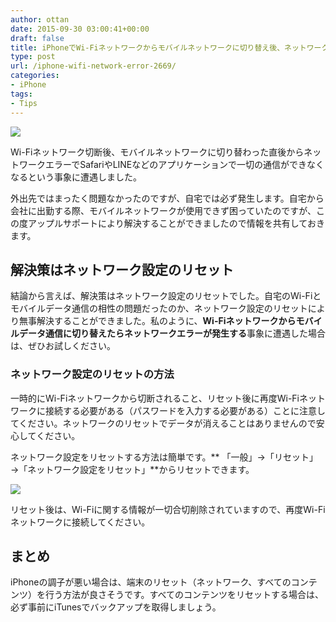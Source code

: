 ```yaml
---
author: ottan
date: 2015-09-30 03:00:41+00:00
draft: false
title: iPhoneでWi-Fiネットワークからモバイルネットワークに切り替え後、ネットワークエラーが発生する場合の対処法
type: post
url: /iphone-wifi-network-error-2669/
categories:
- iPhone
tags:
- Tips
---
```


![](/uploads/2015/09/150930-560b505d54a51.jpg)






Wi-Fiネットワーク切断後、モバイルネットワークに切り替わった直後からネットワークエラーでSafariやLINEなどのアプリケーションで一切の通信ができなくなるという事象に遭遇しました。





外出先ではまったく問題なかったのですが、自宅では必ず発生します。自宅から会社に出勤する際、モバイルネットワークが使用できず困っていたのですが、この度アップルサポートにより解決することができましたので情報を共有しておきます。





## 解決策はネットワーク設定のリセット





結論から言えば、解決策はネットワーク設定のリセットでした。自宅のWi-Fiとモバイルデータ通信の相性の問題だったのか、ネットワーク設定のリセットにより無事解決することができました。私のように、**Wi-Fiネットワークからモバイルデータ通信に切り替えたらネットワークエラーが発生する**事象に遭遇した場合は、ぜひお試しください。





### ネットワーク設定のリセットの方法





一時的にWi-Fiネットワークから切断されること、リセット後に再度Wi-Fiネットワークに接続する必要がある（パスワードを入力する必要がある）ことに注意してください。ネットワークのリセットでデータが消えることはありませんので安心してください。





ネットワーク設定をリセットする方法は簡単です。**
「一般」→「リセット」→「ネットワーク設定をリセット」**からリセットできます。





![](/uploads/2015/09/150930-560b505e86744.png)






リセット後は、Wi-Fiに関する情報が一切合切削除されていますので、再度Wi-Fiネットワークに接続してください。





## まとめ





iPhoneの調子が悪い場合は、端末のリセット（ネットワーク、すべてのコンテンツ）を行う方法が良さそうです。すべてのコンテンツをリセットする場合は、必ず事前にiTunesでバックアップを取得しましょう。
